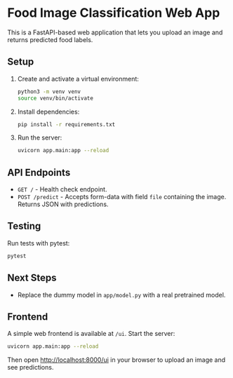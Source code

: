 # Food Image Classification Web App

This is a FastAPI-based web application that lets you upload an image and returns predicted food labels.

## Setup

1. Create and activate a virtual environment:
   ```bash
   python3 -m venv venv
   source venv/bin/activate
   ```
2. Install dependencies:
   ```bash
   pip install -r requirements.txt
   ```
3. Run the server:
   ```bash
   uvicorn app.main:app --reload
   ```

## API Endpoints

- `GET /` - Health check endpoint.
- `POST /predict` - Accepts form-data with field `file` containing the image. Returns JSON with predictions.

## Testing

Run tests with pytest:
```bash
pytest
```

## Next Steps

- Replace the dummy model in `app/model.py` with a real pretrained model.
 
## Frontend

A simple web frontend is available at `/ui`. Start the server:

```bash
uvicorn app.main:app --reload
```
Then open [http://localhost:8000/ui](http://localhost:8000/ui) in your browser to upload an image and see predictions.